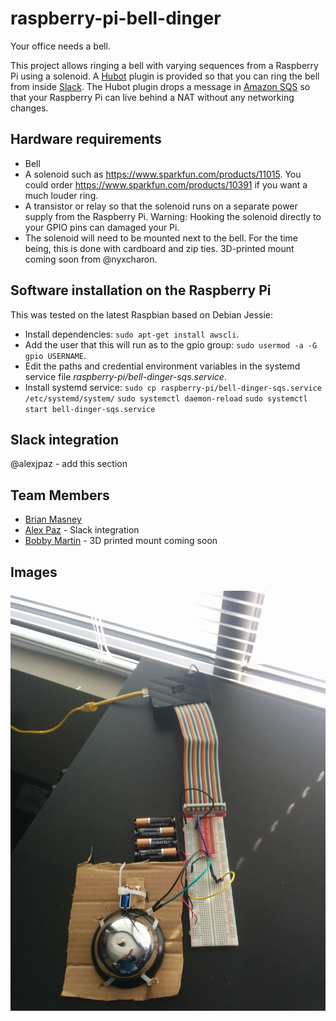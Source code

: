 # raspberry-pi-bell-dinger

Your office needs a bell.

This project allows ringing a bell with varying sequences from a Raspberry Pi
using a solenoid. A [Hubot](https://github.com/github/hubot) plugin is
provided so that you can ring the bell from inside [Slack](https://slack.com/).
The Hubot plugin drops a message in [Amazon SQS](https://aws.amazon.com/sqs/)
so that your Raspberry Pi can live behind a NAT without any networking changes.

## Hardware requirements

- Bell
- A solenoid such as https://www.sparkfun.com/products/11015. You could
  order https://www.sparkfun.com/products/10391 if you want a much louder ring.
- A transistor or relay so that the solenoid runs on a separate power supply
  from the Raspberry Pi. Warning: Hooking the solenoid directly to your GPIO
  pins can damaged your Pi.
- The solenoid will need to be mounted next to the bell. For the time being, this is
  done with cardboard and zip ties. 3D-printed mount coming soon from @nyxcharon.

## Software installation on the Raspberry Pi

This was tested on the latest Raspbian based on Debian Jessie:

- Install dependencies: `sudo apt-get install awscli`.
- Add the user that this will run as to the gpio group:
  `sudo usermod -a -G gpio USERNAME`.
- Edit the paths and credential environment variables in the systemd service file
  _raspberry-pi/bell-dinger-sqs.service_.
- Install systemd service:
  `sudo cp raspberry-pi/bell-dinger-sqs.service /etc/systemd/system/`
  `sudo systemctl daemon-reload`
  `sudo systemctl start bell-dinger-sqs.service`

## Slack integration

@alexjpaz - add this section

## Team Members

* [Brian Masney](https://github.com/masneyb)
* [Alex Paz](https://github.com/alexjpaz) - Slack integration
* [Bobby Martin](https://github.com/nyxcharon) - 3D printed mount coming soon

## Images

![Raspberry Pi with a bell](images/dinger.jpg)

